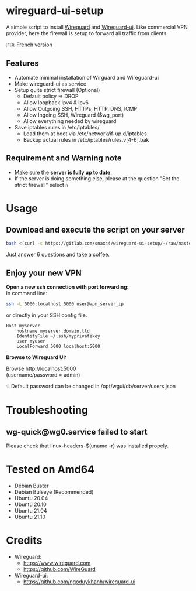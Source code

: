 # wireguard-ui-setup

A simple script to install [Wireguard](https://www.wireguard.com/) and [Wireguard-ui](https://github.com/ngoduykhanh/wireguard-ui).
Like commercial VPN provider, here the firewall is setup to forward all traffic from clients.

:fr: [French version](README_fr.md)

## Features

- Automate minimal installation of Wirguard and Wireguard-ui
- Make wireguard-ui as service
- Setup quite strict firewall (Optional)
  - Default policy => DROP
  - Allow loopback ipv4 & ipv6
  - Allow Outgoing SSH, HTTPs, HTTP, DNS, ICMP
  - Allow Ingoing SSH, Wireguard ($wg_port)
  - Allow everything needed by wireguard
- Save iptables rules in /etc/iptables/
  - Load them at boot via /etc/network/if-up.d/iptables
  - Backup actual rules in /etc/iptables/rules.v[4-6].bak

## Requirement and Warning note

- Make sure the **server is fully up to date**.
- If the server is doing something else, please at the question "Set the strict firewall" select `n`

# Usage

## Download and execute the script on your server  

```bash
bash <(curl -s https://gitlab.com/snax44/wireguard-ui-setup/-/raw/master/install.sh)
```
Just answer 6 questions and take a coffee.  

## Enjoy your new VPN

**Open a new ssh connection with port forwarding:**  
In command line:
```bash
ssh -L 5000:localhost:5000 user@vpn_server_ip
```
or directly in your SSH config file:  
```
Host myserver
	hostname myserver.domain.tld
	IdentityFile ~/.ssh/myprivatekey
	user myuser
	LocalForward 5000 localhost:5000
```

**Browse to Wireguard UI:**  

Browse http://localhost:5000  
(username/password = admin)  

:bulb: Default password can be changed in /opt/wgui/db/server/users.json  

# Troubleshooting

## wg-quick<!-- -->@wg0.service failed to start

Please check that linux-headers-$(uname -r) was installed propely.

# Tested on Amd64

- Debian Buster
- Debian Bulseye (Recommended)
- Ubuntu 20.04
- Ubuntu 20.10
- Ubuntu 21.04
- Ubuntu 21.10

# Credits

- Wireguard:
   - https://www.wireguard.com
   - https://github.com/WireGuard
- Wireguard-ui:
   - https://github.com/ngoduykhanh/wireguard-ui
